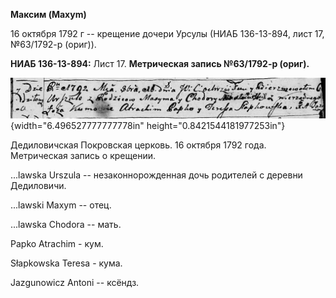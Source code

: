 **Максим (Maxym)**

16 октября 1792 г -- крещение дочери Урсулы (НИАБ 136-13-894, лист 17,
№63/1792-р (ориг)).

**НИАБ 136-13-894:** Лист 17. **Метрическая запись №63/1792-р (ориг).**

![](./media/4ac127169665abe51e1f18f0e7bb4ecfe52d5a91.png){width="6.496527777777778in"
height="0.8421544181977253in"}

Дедиловичская Покровская церковь. 16 октября 1792 года. Метрическая
запись о крещении.

\...lawska Urszula -- незаконнорожденная дочь родителей с деревни
Дедиловичи.

\...lawski Maxym -- отец.

\...lawska Chodora -- мать.

Papko Atrachim - кум.

Słapkowska Teresa - кума.

Jazgunowicz Antoni -- ксёндз.
